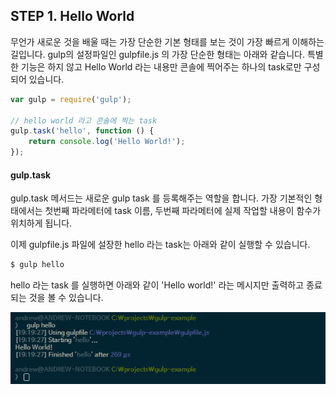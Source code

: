 ## STEP 1. Hello World

무언가 새로운 것을 배울 때는 가장 단순한 기본 형태를 보는 것이 가장 빠르게 이해하는 길입니다.
gulp의 설정파일인 gulpfile.js 의 가장 단순한 형태는 아래와 같습니다. 특별한 기능은 하지 않고 Hello World 라는 내용만 콘솔에 찍어주는 하나의 task로만 구성되어 있습니다.

```javascript
var gulp = require('gulp');

// hello world 라고 콘솔에 찍는 task
gulp.task('hello', function () {
	return console.log('Hello World!');
});
```

#### gulp.task
gulp.task 메서드는 새로운 gulp task 를 등록해주는 역할을 합니다.
가장 기본적인 형태에서는 첫번째 파라메터에 task 이름, 두번째 파라메터에 실제 작업할 내용이 함수가 위치하게 됩니다.

이제 gulpfile.js 파일에 설장한 hello 라는 task는 아래와 같이 실행할 수 있습니다.

```bash
$ gulp hello
```

hello 라는 task 를 실행하면 아래와 같이 'Hello world!' 라는 메시지만 출력하고 종료되는 것을 볼 수 있습니다.

![hello task 실행 결과](./step1.png)
